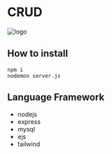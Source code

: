 # CRUD

![logo](https://cdn.discordapp.com/attachments/1198124910950752288/1201638189832609945/image.png?ex=65ca8bc5&is=65b816c5&hm=c1b0b3ff52ccac7a6dbbcf7f71ddf0fc6ef34becedfaba72b5fe8961adc694d4&)

## How to install
```
npm i
nodemon server.js
```

## Language Framework
* nodejs
* express
* mysql
* ejs
* tailwind

